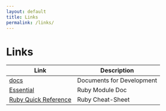 ```yaml
---
layout: default
title: Links
permalink: /links/
---
```


# Links

| Link| Description| 
| --- | --- |
| [docs](/docs/)| Documents for Development |
| [Essential](/Essential/)| Ruby Module Doc |
| [Ruby Quick Reference](/RubyQuickReference/)| Ruby Cheat-Sheet |
